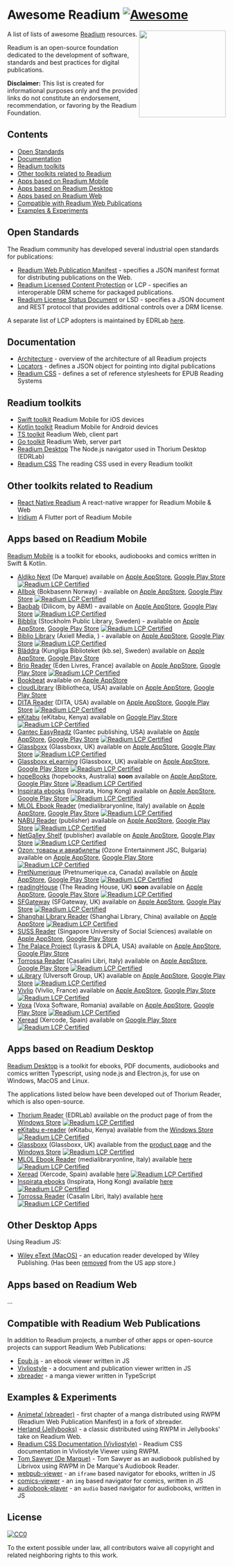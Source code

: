 # Awesome Readium [![Awesome](https://cdn.rawgit.com/sindresorhus/awesome/d7305f38d29fed78fa85652e3a63e154dd8e8829/media/badge.svg)](https://github.com/sindresorhus/awesome)

[<img src="https://readium.org/assets/logos/readium-logo.png" align="right" width="200">](http://readium.org/)

A list of lists of awesome [Readium](https://readium.org/) resources.

Readium is an open-source foundation dedicated to the development of software, standards and best practices for digital publications.

**Disclaimer:** This list is created for informational purposes only and the provided links do not constitute an endorsement, recommendation, or favoring by the Readium Foundation.

## Contents

* [Open Standards](#open-standards)
* [Documentation](#documentation)
* [Readium toolkits](#readium-toolkits)
* [Other toolkits related to Readium](#other-toolkits-related-to-readium)
* [Apps based on Readium Mobile](#apps-based-on-readium-mobile)
* [Apps based on Readium Desktop](#apps-based-on-readium-desktop)
* [Apps based on Readium Web](#apps-based-on-readium-web)
* [Compatible with Readium Web Publications](#compatible-with-readium-web-publications)
* [Examples & Experiments](#examples--experiments)

## Open Standards

The Readium community has developed several industrial open standards for publications:

* [Readium Web Publication Manifest](https://readium.org/webpub-manifest/) - specifies a JSON manifest format for distributing publications on the Web.
* [Readium Licensed Content Protection](https://readium.org/lcp-specs/) or LCP - specifies an interoperable DRM scheme for packaged publications.
* [Readium License Status Document](https://readium.org/lcp-specs/releases/lsd/latest/) or LSD - specifies a JSON document and REST protocol that provides additional controls over a DRM license.

A separate list of LCP adopters is maintained by EDRLab [here](https://www.edrlab.org/readium-lcp/certified-apps-servers/). 

## Documentation

* [Architecture](https://readium.org/architecture/) - overview of the architecture of all Readium projects
* [Locators](https://readium.org/architecture/models/locators/) - defines a JSON object for pointing into digital publications
* [Readium CSS](https://readium.org/readium-css/docs/) - defines a set of reference stylesheets for EPUB Reading Systems

## Readium toolkits

* [Swift toolkit](https://github.com/readium/swift-toolkit) Readium Mobile for iOS devices
* [Kotlin toolkit](https://github.com/readium/kotlin-toolkit) Readium Mobile for Android devices
* [TS toolkit](https://github.com/readium/ts-toolkit) Readium Web, client part
* [Go toolkit](https://github.com/readium/go-toolkit) Readium Web, server part
* [Readium Desktop](https://github.com/readium/kotlin-toolkit) The Node.js navigator used in Thorium Desktop (EDRLab)
* [Readium CSS](https://github.com/readium/readium-css) The reading CSS used in every Readium toolkit

## Other toolkits related to Readium

* [React Native Readium](https://github.com/5-stones/react-native-readium) A react-native wrapper for Readium Mobile & Web
* [Iridium](https://github.com/Mantano/iridium) A Flutter port of Readium Mobile

## Apps based on Readium Mobile

[Readium Mobile](https://github.com/readium/mobile) is a toolkit for ebooks, audiobooks and comics written in Swift & Kotlin.

* [Aldiko Next](https://www.aldiko.com) (De Marque) available on [Apple AppStore](https://apps.apple.com/us/app/aldiko-next/id1476410111), [Google Play Store](https://play.google.com/store/apps/details?id=com.aldiko.android)  [![Readium LCP Certified](https://img.shields.io/badge/Readium%20LCP-Certified-blue)](https://www.edrlab.org/readium-lcp/certified-apps-servers/)
* [Allbok](https://www.allbok.no/) (Bokbasenn Norway) - available on [Apple AppStore](https://apps.apple.com/no/app/allbok/id1485392740), [Google Play Store](https://play.google.com/store/apps/details?id=no.bokbasen.allbok)  [![Readium LCP Certified](https://img.shields.io/badge/Readium%20LCP-Certified-blue)](https://www.edrlab.org/readium-lcp/certified-apps-servers/)
* [Baobab](https://baobabapp.com) (Dilicom, by ABM) - available on [Apple AppStore](https://apps.apple.com/fr/app/baobab-app/id1364023895), [Google Play Store](https://play.google.com/store/apps/details?id=com.baobabapp.baobab&hl=fr&gl=FR)  [![Readium LCP Certified](https://img.shields.io/badge/Readium%20LCP-Certified-blue)](https://www.edrlab.org/readium-lcp/certified-apps-servers/)
* [Bibblix](https://bibblix.se/) (Stockholm Public Library, Sweden) - available on [Apple AppStore](https://itunes.apple.com/se/app/bibblix/id1086942072), [Google Play Store](https://play.google.com/store/apps/details?id=se.stockholm.bibblix)  [![Readium LCP Certified](https://img.shields.io/badge/Readium%20LCP-Certified-blue)](https://www.edrlab.org/readium-lcp/certified-apps-servers/)
* [Biblio Library](https://www.axiellmedia.com/en/for-libraries/biblio/) (Axiell Media, ) - available on [Apple AppStore](https://apps.apple.com/us/app/biblio-library/id1286685079), [Google Play Store](https://play.google.com/store/apps/details?id=com.Axiellmedia.LibraryApp)  [![Readium LCP Certified](https://img.shields.io/badge/Readium%20LCP-Certified-blue)](https://www.edrlab.org/readium-lcp/certified-apps-servers/)
* [Bläddra](url) (Kungliga Biblioteket (kb.se), Sweden) available on [Apple AppStore](https://apps.apple.com/se/app/bläddra/id1501134109), [Google Play Store](https://play.google.com/store/apps/details?id=se.kb.eboksappen) 
* [Brio Reader](https://actessudaudio.boutique.edenlivres.fr/fr/pages/brio-reader) (Eden Livres, France) available on [Apple AppStore](https://apps.apple.com/fr/app/brio-reader/id1475894718), [Google Play Store](https://play.google.com/store/apps/details?id=com.eden.brioreader)  [![Readium LCP Certified](https://img.shields.io/badge/Readium%20LCP-Certified-blue)](https://www.edrlab.org/readium-lcp/certified-apps-servers/)
* [Bookbeat](https://www.bookbeat.com) available on [Apple AppStore](https://apps.apple.com/us/app/id1056652614) 
* [cloudLibrary](https://www.yourcloudlibrary.com) (Bibliotheca, USA) available on [Apple AppStore](https://apps.apple.com/us/app/cloudlibrary-by-bibliotheca/id466446054), [Google Play Store](https://play.google.com/store/apps/details?id=com.txtr.android.mmm)
* [DITA Reader](https://www.linkedin.com/company/d-i-t-a/) (DITA, USA) available on [Apple AppStore](https://apps.apple.com/us/app/dita-reader/id1274807900), [Google Play Store](https://play.google.com/store/apps/details?id=com.aferdita.urms.reader) [![Readium LCP Certified](https://img.shields.io/badge/Readium%20LCP-Certified-blue)](https://www.edrlab.org/readium-lcp/certified-apps-servers/)
* [eKitabu](https://www.ekitabu.com/) (eKitabu, Kenya) available on [Google Play Store](https://play.google.com/store/apps/details?id=com.ekitabu.ereader) [![Readium LCP Certified](https://img.shields.io/badge/Readium%20LCP-Certified-blue)](https://www.edrlab.org/readium-lcp/certified-apps-servers/)
* [Gantec EasyReadz](https://www.ebooks2go.com/ereader) (Gantec publishing, USA) available on [Apple AppStore](https://apps.apple.com/us/app/easyreadz/id1527785244), [Google Play Store](https://play.google.com/store/apps/details?id=com.ebooks2go_mobile_app) [![Readium LCP Certified](https://img.shields.io/badge/Readium%20LCP-Certified-blue)](https://www.edrlab.org/readium-lcp/certified-apps-servers/)
* [Glassboxx](https://glassboxx.co.uk/) (Glassboxx, UK) available on [Apple AppStore](https://apps.apple.com/gb/app/glassboxx/id1464705712), [Google Play Store](https://play.google.com/store/apps/details?id=uk.co.firstygroup.glassboxx) [![Readium LCP Certified](https://img.shields.io/badge/Readium%20LCP-Certified-blue)](https://www.edrlab.org/readium-lcp/certified-apps-servers/)
* [Glassboxx eLearning](https://glassboxx.co.uk/) (Glassboxx, UK) available on [Apple AppStore](https://apps.apple.com/us/app/glassboxx-elearning/id1474971723), [Google Play Store](https://play.google.com/store/apps/details?id=uk.co.firstygroup.elearning) [![Readium LCP Certified](https://img.shields.io/badge/Readium%20LCP-Certified-blue)](https://www.edrlab.org/readium-lcp/certified-apps-servers/)
* [hopeBooks](https://hopebooks.com.au) (hopebooks, Australia) **soon** available on [Apple AppStore](), [Google Play Store]() [![Readium LCP Certified](https://img.shields.io/badge/Readium%20LCP-Certified-blue)](https://www.edrlab.org/readium-lcp/certified-apps-servers/)
* [Inspirata ebooks](https://ebook.endao.co/) (Inspirata, Hong Kong) available on [Apple AppStore](https://apps.apple.com/us/app/恩道電子書-inspirata-ebooks/id1463909109), [Google Play Store](https://play.google.com/store/apps/details?id=life.tti.readerui) [![Readium LCP Certified](https://img.shields.io/badge/Readium%20LCP-Certified-blue)](https://www.edrlab.org/readium-lcp/certified-apps-servers/)
* [MLOL Ebook Reader](https://www.medialibrary.it) (medialibraryonline, Italy) available on [Apple AppStore](https://apps.apple.com/it/app/mlol-ebook-reader/id1516845341?l=en), [Google Play Store](https://play.google.com/store/apps/details?id=it.horizons.mlolreaderlcp&hl=en&gl=US) [![Readium LCP Certified](https://img.shields.io/badge/Readium%20LCP-Certified-blue)](https://www.edrlab.org/readium-lcp/certified-apps-servers/)
* [NABU Reader](https://thenewpublishingstandard.com/2020/10/10/nabu-digital-reading-app-launches-in-kenya-with-free-content-in-english-and-kiswahili/) (publisher) available on [Apple AppStore](https://apps.apple.com/fr/app/nabu-org/id1483607930), [Google Play Store](https://play.google.com/store/apps/details?id=org.libraryforall.simplified) [![Readium LCP Certified](https://img.shields.io/badge/Readium%20LCP-Certified-blue)](https://www.edrlab.org/readium-lcp/certified-apps-servers/)
* [NetGalley Shelf](url) (publisher) available on [Apple AppStore](https://apps.apple.com/us/app/netgalley-shelf/id1499581600), [Google Play Store](https://play.google.com/store/apps/details?id=com.netgalley.shelf) [![Readium LCP Certified](https://img.shields.io/badge/Readium%20LCP-Certified-blue)](https://www.edrlab.org/readium-lcp/certified-apps-servers/)
* [Ozon: товары и авиабилеты](https://www.ozone.bg) (Ozone Entertainment JSC, Bulgaria) available on [Apple AppStore](https://apps.apple.com/ru/app/ozon-товары-и-авиабилеты/id407804998), [Google Play Store](https://play.google.com/store/apps/details?id=ru.ozon.app.android) [![Readium LCP Certified](https://img.shields.io/badge/Readium%20LCP-Certified-blue)](https://www.edrlab.org/readium-lcp/certified-apps-servers/)
* [PretNumerique](url) (Pretnumerique.ca, Canada) available on [Apple AppStore](https://apps.apple.com/ca/app/id1391138546), [Google Play Store](https://play.google.com/store/apps/details?id=com.bibliopresto.pretnumerique) [![Readium LCP Certified](https://img.shields.io/badge/Readium%20LCP-Certified-blue)](https://www.edrlab.org/readium-lcp/certified-apps-servers/)
* [readingHouse](https://thereadinghouse.co.uk) (The Reading House, UK) **soon** available on [Apple AppStore](), [Google Play Store]() [![Readium LCP Certified](https://img.shields.io/badge/Readium%20LCP-Certified-blue)](https://www.edrlab.org/readium-lcp/certified-apps-servers/)
* [SFGateway](https://www.sfgateway.com) (SFGateway, UK) available on [Apple AppStore](https://apps.apple.com/gb/app/sf-gateway/id1547970167), [Google Play Store](https://play.google.com/store/apps/details?id=uk.co.glassboxx.sfgateway) [![Readium LCP Certified](https://img.shields.io/badge/Readium%20LCP-Certified-blue)](https://www.edrlab.org/readium-lcp/certified-apps-servers/)
* [Shanghai Library Reader](http://www.library.sh.cn/web/index.html) (Shanghai Library, China) available on [Apple AppStore](https://iphoneaddict.fr/apps/references/app-408876565.html) [![Readium LCP Certified](https://img.shields.io/badge/Readium%20LCP-Certified-blue)](https://www.edrlab.org/readium-lcp/certified-apps-servers/)
* [SUSS Reader](https://www.suss.edu.sg/) (Singapore University of Social Sciences) available on [Apple AppStore](https://apps.apple.com/sg/app/suss-reader-for-ebooks-epubs/id1477574366), [Google Play Store](https://play.google.com/store/apps/details?id=sg.edu.suss.etp.sreader2) 
* [The Palace Project](https://thepalaceproject.org) (Lyrasis & DPLA, USA) available on [Apple AppStore](https://apps.apple.com/us/app/the-palace-project/id1574359693), [Google Play Store](https://play.google.com/store/apps/details?id=org.thepalaceproject.palace)
* [Torrossa Reader](https://access.torrossa.com/it/user/access#) (Casalini Libri, Italy) available on [Apple AppStore](url), [Google Play Store](url) [![Readium LCP Certified](https://img.shields.io/badge/Readium%20LCP-Certified-blue)](https://www.edrlab.org/readium-lcp/certified-apps-servers/)
* [uLibrary](https://www.ulverscroft.com/home.php?countryCode=UK) (Ulversoft Group, UK) available on [Apple AppStore](https://apps.apple.com/gb/app/ulibrary/id977511203), [Google Play Store](https://play.google.com/store/apps/details?id=ulibrary.ulverscroftulibrary.co.uk.ulibrary) [![Readium LCP Certified](https://img.shields.io/badge/Readium%20LCP-Certified-blue)](https://www.edrlab.org/readium-lcp/certified-apps-servers/)
* [Vivlio](https://www.vivlio.com) (Vivlio, France) available on [Apple AppStore](https://apps.apple.com/be/app/vivlio/id1512792763?l=fr), [Google Play Store](https://play.google.com/store/apps/details?id=com.vivlio.mobile.app) [![Readium LCP Certified](https://img.shields.io/badge/Readium%20LCP-Certified-blue)](https://www.edrlab.org/readium-lcp/certified-apps-servers/)
* [Voxa](https://www.voxa.ro) (Voxa Software, Romania) available on [Apple AppStore](https://apps.apple.com/ro/app/voxa-audiobooks-e-books/id1584777343), [Google Play Store](https://play.google.com/store/apps/details?id=com.wolfpackdigital.voxa) [![Readium LCP Certified](https://img.shields.io/badge/Readium%20LCP-Certified-blue)](https://www.edrlab.org/readium-lcp/certified-apps-servers/)
* [Xeread](https://xeread.xebook.es) (Xercode, Spain) available on [Google Play Store](https://play.google.com/store/apps/details?id=es.xeread.read) [![Readium LCP Certified](https://img.shields.io/badge/Readium%20LCP-Certified-blue)](https://www.edrlab.org/readium-lcp/certified-apps-servers/)

## Apps based on Readium Desktop

[Readium Desktop](https://github.com/readium/desktop) is a toolkit for ebooks, PDF documents, audiobooks and comics written Typescript, using node.js and Electron.js, for use on Windows, MacOS and Linux.

The applications listed below have been developed out of Thorium Reader, which is also open-source. 

* [Thorium Reader](https://www.edrlab.org/software/thorium-reader/) (EDRLab) available on the product page of from the [Windows Store](https://bit.ly/thoriumreader-en) [![Readium LCP Certified](https://img.shields.io/badge/Readium%20LCP-Certified-blue)](https://www.edrlab.org/readium-lcp/certified-apps-servers/)
* [eKitabu e-reader](https://www.ekitabu.com/) (eKitabu, Kenya) available from the [Windows Store](https://www.microsoft.com/en-us/p/ekitabu-e-reader/9mtzsjs9jsvw?SilentAuth=1&wa=wsignin1.0&activetab=pivot:overviewtab) [![Readium LCP Certified](https://img.shields.io/badge/Readium%20LCP-Certified-blue)](https://www.edrlab.org/readium-lcp/certified-apps-servers/)
* [Glassboxx](https://glassboxx.co.uk/) (Glassboxx, UK) available from the [product page](https://glassboxx.com/glassboxx-downloads/) and the [Windows Store](https://www.microsoft.com/en-us/p/glassboxx/9nzklr5v4fq6?activetab=pivot:overviewtab) [![Readium LCP Certified](https://img.shields.io/badge/Readium%20LCP-Certified-blue)](https://www.edrlab.org/readium-lcp/certified-apps-servers/)
* [MLOL Ebook Reader](https://www.medialibrary.it) (medialibraryonline, Italy) available [here](https://www.medialibrary.it/pagine/pagina.aspx?id=881)  [![Readium LCP Certified](https://img.shields.io/badge/Readium%20LCP-Certified-blue)](https://www.edrlab.org/readium-lcp/certified-apps-servers/)
* [Xeread](https://xeread.xebook.es) (Xercode, Spain) available [here]()  [![Readium LCP Certified](https://img.shields.io/badge/Readium%20LCP-Certified-blue)](https://www.edrlab.org/readium-lcp/certified-apps-servers/)
* [Inspirata ebooks](https://ebook.endao.co/index-Reader) (Inspirata, Hong Kong) available [here]()  [![Readium LCP Certified](https://img.shields.io/badge/Readium%20LCP-Certified-blue)](https://www.edrlab.org/readium-lcp/certified-apps-servers/)
* [Torrossa Reader](https://access.torrossa.com/it/user/access#) (Casalin Libri, Italy) available [here]()  [![Readium LCP Certified](https://img.shields.io/badge/Readium%20LCP-Certified-blue)](https://www.edrlab.org/readium-lcp/certified-apps-servers/)

## Other Desktop Apps

Using Readium JS:
* [Wiley eText (MacOS)](https://apps.apple.com/fr/app/wiley-etext/id1523684519) - an education reader developed by Wiley Publishing. (Has been [removed](https://web.archive.org/web/20220320041556/https://apps.apple.com/us/app/id1523684519) from the US app store.) 

## Apps based on Readium Web

...

## Compatible with Readium Web Publications

In addition to Readium projects, a number of other apps or open-source projects can support Readium Web Publications:

* [Epub.js](https://github.com/futurepress/epub.js/) - an ebook viewer written in JS
* [Vivliostyle](https://github.com/vivliostyle/vivliostyle.js) - a document and publication viewer written in JS
* [xbreader](https://github.com/chocolatkey/xbreader) - a manga viewer written in TypeScript

## Examples & Experiments

* [Animeta! (xbreader)](https://j-novel.club/mc/animeta-volume-1-chapter-1) - first chapter of a manga distributed using RWPM (Readium Web Publication Manifest) in a fork of xbreader.
* [Herland (Jellybooks)](https://www.jellybooks.com/cloud_reader/books/herland) - a classic distributed using RWPM in Jellybooks' take on Readium Web.
* [Readium CSS Documentation (Vivliostyle)](https://vivliostyle.github.io/vivliostyle.js/viewer/vivliostyle-viewer.html#b=https://readium.org/readium-css/docs/manifest.json) - Readium CSS documentation in Vivliostyle Viewer using RWPM.
* [Tom Sawyer (De Marque)](https://player.cantookaudio.com/aHR0cHM6Ly9hcGkuYXJjaGl2ZWxhYi5vcmcvYm9va3MvdG9tX3Nhd3llcl9saWJyaXZveC9vcGRzX2F1ZGlvX21hbmlmZXN0) - Tom Sawyer as an audiobook published by Librivox using RWPM in De Marque's Audiobook Reader.
* [webpub-viewer](https://github.com/HadrienGardeur/webpub-viewer) - an `iframe` based navigator for ebooks, written in JS
* [comics-viewer](https://github.com/HadrienGardeur/comics-viewer) - an `img` based navigator for comics, written in JS
* [audiobook-player](https://github.com/HadrienGardeur/audiobook-player) - an `audio` based navigator for audiobooks, written in JS


## License

[![CC0](http://mirrors.creativecommons.org/presskit/buttons/88x31/svg/cc-zero.svg)](https://creativecommons.org/publicdomain/zero/1.0/)

To the extent possible under law, all contributors waive all copyright and related neighboring rights to this work.
